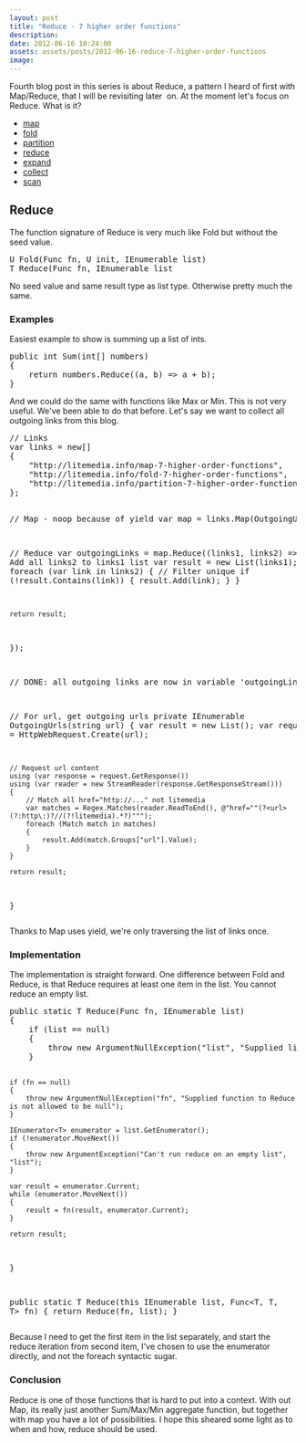 ```yaml
---
layout: post
title: "Reduce - 7 higher order functions"
description:
date: 2012-06-16 10:24:00
assets: assets/posts/2012-06-16-reduce-7-higher-order-functions
image: 
---
```


<p>Fourth blog post in this series is about Reduce, a pattern I heard of first with Map/Reduce, that I will be revisiting later  on. At the moment let's focus on Reduce. What is it?</p>
<ul>
<li><a href="http://litemedia.info/map-7-higher-order-functions#map">map</a></li>
<li><a href="http://litemedia.info/fold-7-higher-order-functions#fold">fold</a></li>
<li><a href="http://litemedia.info/partition-7-higher-order-functions#partition">partition</a></li>
<li><a href="http://litemedia.info/reduce-7-higher-order-functions#reduce">reduce</a></li>
<li><a href="http://litemedia.info/expand-7-higher-order-functions#expand">expand</a></li>
<li><a href="http://litemedia.info/collect-7-higher-order-functions#collect">collect</a></li>
<li><a href="http://litemedia.info/scan-7-higher-order-functions#scan">scan</a></li>
</ul>
<h2 id="reduce">Reduce</h2>
<p>The function signature of Reduce is very much like Fold but without the seed value.</p>
<pre class="brush:plain;gutter:false">U Fold<T, U>(Func<U, T, U> fn, U init, IEnumerable<T> list)
T Reduce<T>(Func<T, T, T> fn, IEnumerable<T> list</pre>
<p>No seed value and same result type as list type. Otherwise pretty much the same.</p>
<h3>Examples</h3>
<p>Easiest example to show is summing up a list of ints.</p>
<pre class="brush:csharp">public int Sum(int[] numbers)
{
    return numbers.Reduce((a, b) => a + b);
}</pre>
<p>And we could do the same with functions like Max or Min. This is not very useful. We've been able to do that before. Let's say we want to collect all outgoing links from this blog.</p>
<pre class="brush:csharp">// Links
var links = new[]
{
	"http://litemedia.info/map-7-higher-order-functions",
	"http://litemedia.info/fold-7-higher-order-functions",
	"http://litemedia.info/partition-7-higher-order-functions",
};

// Map - noop because of yield
var map = links.Map(OutgoingUrls);

// Reduce
var outgoingLinks = map.Reduce((links1, links2) =>
{
	// Add all links2 to links1 list
	var result = new List<string>(links1);
	foreach (var link in links2)
	{
		// Filter unique
		if (!result.Contains(link))
		{
			result.Add(link);
		}
	}

	return result;
});

// DONE: all outgoing links are now in variable 'outgoingLinks'

// For url, get outgoing urls
private IEnumerable<string> OutgoingUrls(string url)
{
    var result = new List<string>();
    var request = HttpWebRequest.Create(url);

	// Request url content
    using (var response = request.GetResponse())
    using (var reader = new StreamReader(response.GetResponseStream()))
    {
		// Match all href="http://..." not litemedia
        var matches = Regex.Matches(reader.ReadToEnd(), @"href=""(?<url>(?:http\:)?//(?!litemedia).*?)""");
        foreach (Match match in matches)
        {
            result.Add(match.Groups["url"].Value);
        }
    }

    return result;
}</pre>
<p>Thanks to Map uses yield, we're only traversing the list of links once.</p>
<h3>Implementation</h3>
<p>The implementation is straight forward. One difference between Fold and Reduce, is that Reduce requires at least one item in the list. You cannot reduce an empty list.</p>
<pre class="brush:csharp">public static T Reduce<T>(Func<T, T, T> fn, IEnumerable<T> list)
{
    if (list == null)
    {
        throw new ArgumentNullException("list", "Supplied list to Reduce is not allowed to be null");
    }

    if (fn == null)
    {
        throw new ArgumentNullException("fn", "Supplied function to Reduce is not allowed to be null");
    }

    IEnumerator<T> enumerator = list.GetEnumerator();
    if (!enumerator.MoveNext())
    {
        throw new ArgumentException("Can't run reduce on an empty list", "list");
    }

    var result = enumerator.Current;
    while (enumerator.MoveNext())
    {
        result = fn(result, enumerator.Current);
    }

    return result;
}

public static T Reduce<T>(this IEnumerable<T> list, Func<T, T, T> fn)
{
    return Reduce(fn, list);
}</pre>
<p>Because I need to get the first item in the list separately, and start the reduce iteration from second item, I've chosen to use the enumerator directly, and not the foreach syntactic sugar.</p>
<h3>Conclusion</h3>
<p>Reduce is one of those functions that is hard to put into a context. With out Map, its really just another Sum/Max/Min aggregate function, but together with map you have a lot of possibilities. I hope this sheared some light as to when and how, reduce should be used.</p>
